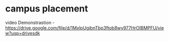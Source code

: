 # campus placement

video Demonstrastion - https://drive.google.com/file/d/1MxlpUgjbnTbp3ftob8wy977HrOIBMPFU/view?usp=drivesdk
